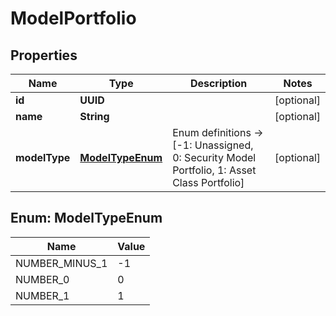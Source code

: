

# ModelPortfolio


## Properties

| Name | Type | Description | Notes |
|------------ | ------------- | ------------- | -------------|
|**id** | **UUID** |  |  [optional] |
|**name** | **String** |  |  [optional] |
|**modelType** | [**ModelTypeEnum**](#ModelTypeEnum) | Enum definitions -&gt; [-1: Unassigned, 0: Security Model Portfolio, 1: Asset Class Portfolio] |  [optional] |



## Enum: ModelTypeEnum

| Name | Value |
|---- | -----|
| NUMBER_MINUS_1 | -1 |
| NUMBER_0 | 0 |
| NUMBER_1 | 1 |



